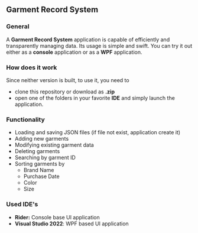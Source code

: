 ## Garment Record System

### General
A **Garment Record System** application is capable of efficiently and transparently managing data. Its usage is simple and swift. You can try it out either as a **console** application or as a **WPF** application.

### How does it work
Since neither version is built, to use it, you need to
- clone this repository or download as **.zip**
- open one of the folders in your favorite **IDE** and simply launch the application.

### Functionality
- Loading and saving JSON files (if file not exist, application create it)
- Adding new garments
- Modifying existing garment data
- Deleting garments
- Searching by garment ID
- Sorting garments by
  - Brand Name
  - Purchase Date
  - Color
  - Size

### Used IDE's
- **Rider:** Console base UI application
- **Visual Studio 2022**: WPF based UI application